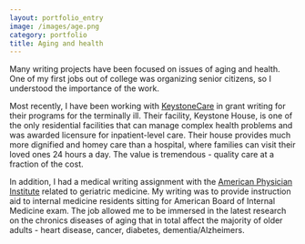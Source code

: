 ```yaml
---
layout: portfolio_entry
image: /images/age.png
category: portfolio
title: Aging and health	 
---
```


Many writing projects have been focused on issues of aging and health. One of my first jobs out of college was organizing senior citizens, so I understood the importance of the work. 

Most recently, I have been working with [KeystoneCare](www.keystonecare.com) in grant writing for their programs for the terminally ill. Their facility, Keystone House, is one of the only residential facilities that can manage complex health problems and was awarded licensure for inpatient-level care. Their house provides much more dignified and homey care than a hospital, where families can visit their loved ones 24 hours a day. The value is tremendous - quality care at a fraction of the cost. 

In addition, I had a medical writing assignment with the [American Physician Institute](www.americanphysician.com) related to geriatric medicine. My writing was to provide instruction aid to internal medicine residents sitting for American Board of Internal Medicine exam. The job allowed me to be immersed in the latest research on the chronics diseases of aging that in total affect the majority of older adults - heart disease, cancer, diabetes, dementia/Alzheimers. 

